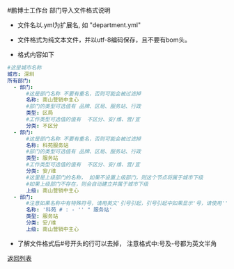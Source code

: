 #鹏博士工作台 部门导入文件格式说明

- 文件名以.yml为扩展名, 如 "department.yml"

- 文件格式为纯文本文件，并以utf-8编码保存，且不要有bom头。

- 格式内容如下

```yml
#这是城市名称
城市: 深圳 
所有部门:
  - 部门: 
      #这是部门名称 不要有重名，否则可能会被过滤掉
      名称: 南山营销中主心  
      #部门的类型可选值有 品牌、区局、服务站、行政
      类型: 区局          
      #工作类型可选值的值有  不区分、安/维、营/宣
      分类: 不区分        
  - 部门:
      #这是部门名称 不要有重名，否则可能会被过滤掉
      名称: 科苑服务站
      #部门的类型可选值有 品牌、区局、服务站、行政     
      类型: 服务站     
      #工作类型可选值的值有  不区分、安/维、营/宣   
      分类: 安/维
      #这里是上级部门的名称， 如果不设置上级部门，则这个节点将属于城市下级
      #如果上级部门不存在，则会自动建立并属于城市下级         
      上级: 南山营销中主心
  - 部门:
      #注意如果名称中有特殊符号，请用英文'引号引起，引号引起中如果显示'号，请使用''
      名称: '科苑 # : - '' " 服务站'
      类型: 服务站     
      分类: 安/维
      上级: 南山营销中主心
```

- 了解文件格式后#号开头的行可以去掉， 注意格式中:号及-号都为英文半角

[返回列表](README.md)
